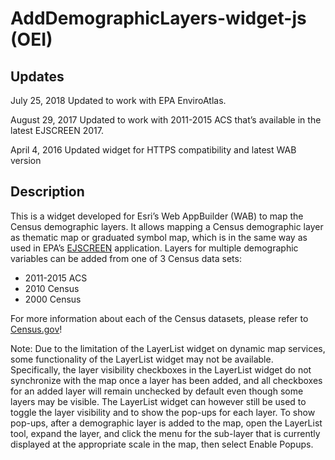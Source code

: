 ﻿# AddDemographicLayers-widget-js (OEI)

## Updates
July 25, 2018 Updated to work with EPA EnviroAtlas.

August 29, 2017 Updated to work with 2011-2015 ACS that’s available in the latest EJSCREEN 2017.

April 4, 2016 Updated widget for HTTPS compatibility and latest WAB version

## Description
This is a widget developed for Esri’s Web AppBuilder (WAB) to map the Census demographic layers. It allows mapping a Census demographic layer as thematic map or graduated symbol map, which is in the same way as used in EPA’s [EJSCREEN](http://www2.epa.gov/ejscreen) application. 
Layers for multiple demographic variables can be added from one of 3 Census data sets: 
- 2011-2015 ACS
- 2010 Census
- 2000 Census

For more information about each of the Census datasets, please refer to [Census.gov](http://www.census.gov)!

Note: Due to the limitation of the LayerList widget on dynamic map services, some functionality of the LayerList widget may not be available. Specifically, the layer visibility checkboxes in the LayerList widget do not synchronize with the map once a layer has been added, and all checkboxes for an added layer will remain unchecked by default even though some layers may be visible.
The LayerList widget can however still be used to toggle the layer visibility and to show the pop-ups for each layer. To show pop-ups, after a demographic layer is added to the map, open the LayerList tool, expand the layer, and click the menu for the sub-layer that is currently displayed at the appropriate scale in the map, then select Enable Popups. 



